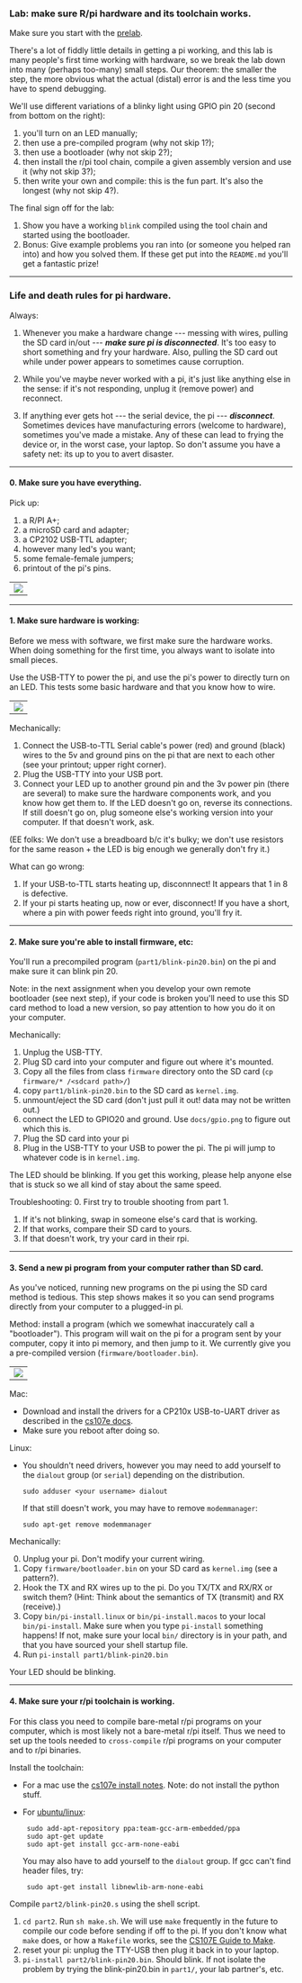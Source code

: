 ### Lab: make sure R/pi hardware and its toolchain works.

Make sure you start with the [prelab](labs/PRELAB.md).

There's a lot of fiddly little details in getting a pi working, and
this lab is many people's first time working with hardware, so we break
the lab down into many (perhaps too-many) small steps.   Our theorem:
the smaller the step, the more obvious what the actual (distal) error is
and the less time you have to spend debugging.

We'll use different variations of a blinky light using GPIO pin 20 
(second from bottom on the right):

  1. you'll turn on an LED manually;
  2. then use a pre-compiled program (why not skip 1?);
  3. then use a bootloader (why not skip 2?);
  4. then install the r/pi tool chain, compile a given assembly
	   version and use it (why not skip 3?);
  5. then write your own and compile: this is the fun part.  It's also
	the longest (why not skip 4?).

The final sign off for the lab:

  1. Show you have a working `blink` compiled using the tool chain and started
     using the bootloader.
  2. Bonus: Give example problems you ran into (or someone you helped
     ran into) and how you solved them.  If these get put into the
     `README.md` you'll get a fantastic prize!

--------------------------------------------------------------------------
### Life and death rules for pi hardware.

Always:

  1. Whenever you make a hardware change --- messing with wires,
     pulling the SD card in/out --- ***make sure pi is disconnected***.
     It's too easy to short something and fry your hardware.  Also,
     pulling the SD card out while under power appears to sometimes
     cause corruption.

  2. While you've maybe never worked with a pi, it's just like anything
     else in the sense: if it's not responding, unplug it (remove power)
     and reconnect.

  3. If anything ever gets hot --- the serial device, the pi ---
     ***disconnect***.  Sometimes devices have manufacturing errors
     (welcome to hardware), sometimes you've made a mistake.  Any of
     these can lead to frying the device or, in the worst case, your
     laptop.  So don't assume you have a safety net: its up to you to
     avert disaster.

--------------------------------------------------------------------------
#### 0. Make sure you have everything.

Pick up:
  1. a R/PI A+;
  2. a microSD card and adapter;
  3. a CP2102 USB-TTL adapter;
  4. however many led's you want;
  5. some female-female jumpers;
  6. printout of the pi's pins.

<table><tr><td>
  <img src="images/manifest.jpg"/>
</td></tr></table>


--------------------------------------------------------------------------
#### 1. Make sure hardware is working:

Before we mess with software, we first make sure the hardware works.  When doing
something for the first time, you always want to isolate into small pieces.

Use the USB-TTY to power the pi, and use the pi's power to directly
turn on an LED.  This tests some basic hardware and that you know how to
wire.

<table><tr><td>
  <img src="../../docs/gpio.png"/>
</td></tr></table>

Mechanically:
  1. Connect the USB-to-TTL Serial cable's power (red) and ground  (black)
     wires to the 5v and ground pins on the pi that are next to each other
	(see your printout; upper right corner).
  2. Plug the USB-TTY into your USB port.
  3. Connect  your LED up to another ground pin and the 3v power pin (there are
     several) to make sure the hardware components work, and you know how
     get them to.  If the LED doesn't go on, reverse its connections.
     If still doesn't go on, plug someone else's working version into
     your computer.  If that doesn't work, ask.

(EE folks: We don't use a breadboard b/c it's bulky; we don't use
resistors for the same reason + the LED is big enough we generally don't
fry it.)


What can go wrong:
  1. If your USB-to-TTL starts heating up, disconnnect!   It appears that 1 in 8
  is defective.   
  2. If your pi starts heating up, now or ever, disconnect!   If you have a short,
  where a pin with power feeds right into ground, you'll fry it.

--------------------------------------------------------------------------
#### 2.  Make sure you're able to install firmware, etc:

You'll run a precompiled program (`part1/blink-pin20.bin`) on the pi and make
sure it can blink pin 20.


Note: in the next assignment  when you develop your own remote bootloader
(see next step), if your code is broken you'll need to use this SD
card method to load a new version, so pay attention to how you do it on
your computer.

Mechanically:
  1. Unplug the USB-TTY.
  2. Plug SD card into your computer and figure out where it's mounted.
  3. Copy all the files from class `firmware` directory onto the SD card (`cp firmware/* /<sdcard path>/`)
  4. copy `part1/blink-pin20.bin` to the SD card as `kernel.img`.
  5. unmount/eject the SD card (don't just pull it out!  data may not be written out.)
  6. connect the LED to GPIO20 and ground. 
     Use `docs/gpio.png` to figure out which this is.
  7. Plug the SD card into your pi
  8. Plug in the USB-TTY to your USB to power the pi.  The pi will jump
  to whatever code is in `kernel.img`.

The LED should be blinking.  If you get this working, please help anyone
else that is stuck so we all kind of stay about the same speed.

Troubleshooting:
   0. First try to trouble shooting from part 1.
   1. If it's not blinking, swap in someone else's card that is working.
   2. If that works, compare their SD card to yours.
   3. If that doesn't work, try your card in their rpi.  


--------------------------------------------------------------------------
#### 3.  Send a new pi program from your computer rather than SD card.

As you've noticed, running new programs on the pi using the SD card
method is tedious.  This step shows makes it so you can send programs
directly from your computer to a plugged-in pi.

Method: install a program (which we somewhat inaccurately call a
"bootloader").   This program will wait on the pi for a program sent by
your computer, copy it into pi memory, and then jump to it.  We currently
give you a pre-compiled version (`firmware/bootloader.bin`).

<table><tr><td>
  <img src="images/assembled.jpg"/>
</td></tr></table>

Mac:
  - Download and install the drivers for a
   CP210x USB-to-UART driver as described in the 
   [cs107e docs](http://cs107e.github.io/guides/mac_toolchain/).
   - Make sure you reboot after doing so.

Linux:
  - You shouldn't need drivers, however you may need to add yourself to
    the `dialout` group (or `serial`) depending on the distribution.

        sudo adduser <your username> dialout

    If that still doesn't work, you may have to remove `modemmanager`:

        sudo apt-get remove modemmanager

Mechanically:

  0. Unplug your pi. Don't modify your current wiring.
  1. Copy `firmware/bootloader.bin` on your SD card as `kernel.img` (see a 
 	pattern?).
  2. Hook the TX and RX wires up to the pi.  Do you TX/TX and RX/RX or
     switch them?  (Hint: Think about the semantics of TX (transmit)
     and RX (receive).)
  3. Copy `bin/pi-install.linux` or `bin/pi-install.macos` to your
     local `bin/pi-install`.  Make sure when you type `pi-install`
     something happens!  If not, make sure your local `bin/` directory
     is in your path, and that you have sourced your shell startup file.
  4. Run `pi-install part1/blink-pin20.bin`

Your LED should be blinking.

--------------------------------------------------------------------------
#### 4.  Make sure your r/pi toolchain is working.

For this class you need to compile bare-metal r/pi programs on your
computer, which is most likely not a bare-metal r/pi itself.  Thus we
need to set up the tools needed to `cross-compile` r/pi programs on
your computer and to r/pi binaries.

Install the toolchain:
   -  For a mac use the [cs107e install notes](http://cs107e.github.io/guides/mac_toolchain/).    Note: do not install the python stuff.

   -  For [ubuntu/linux](https://github.com/eistec/mulle/wiki/Installing-toolchain-%28GCC%29):

           sudo add-apt-repository ppa:team-gcc-arm-embedded/ppa
           sudo apt-get update
           sudo apt-get install gcc-arm-none-eabi
       
      You may also have to add yourself to the `dialout` group.
      If gcc can't find header files, try:

           sudo apt-get install libnewlib-arm-none-eabi

Compile `part2/blink-pin20.s` using the shell script.

   1. `cd part2`.   Run `sh make.sh`. We will use `make` frequently in the future to compile our code before sending if off to the pi. If you don't know what `make` does, or how a `Makefile` works, see the [CS107E Guide to Make](http://cs107e.github.io/guides/make/).
   2. reset your pi: unplug the TTY-USB then plug it back in to your laptop.
   3.  `pi-install part2/blink-pin20.bin`.   Should blink.  If
	not isolate the problem by trying the blink-pin20.bin in `part1/`,
	your lab partner's, etc.

